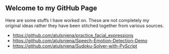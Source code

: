 ## Welcome to my GitHub Page

Here are some stuffs I have worked on. These are not completely my original ideas rather they have been stitched together from various sources.

- https://github.com/atulsnjena/practice_facial_expressions
- https://github.com/atulsnjena/Speech-Emotion-Detection-Demo
- https://github.com/atulsnjena/Sudoku-Solver-with-PyScript
